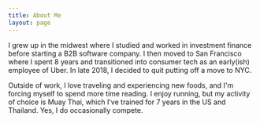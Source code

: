 ```yaml
---
title: About Me
layout: page
---
```


I grew up in the midwest where I studied and worked in investment finance 
before starting a B2B software company. I then moved to San Francisco where I spent 8 years and transitioned 
into consumer tech as an early(ish) employee of Uber. In late 2018, I decided to quit putting off a move to NYC.

Outside of work, I love traveling and experiencing new foods, and I'm forcing myself to spend more time reading. I enjoy running, 
but my activity of choice is Muay Thai, which I've trained for 7 years in the US and Thailand. Yes, I do occasionally 
compete.